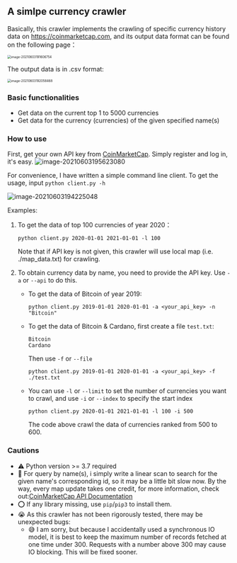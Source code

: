 ## A simlpe currency crawler

Basically, this crawler implements the crawling of specific currency history data on https://coinmarketcap.com, and its output data format can be found on the following page：

<img src="https://i.loli.net/2021/06/03/3MeqaQWLrImBpcK.png" alt="image-20210603191606754" style="zoom:50%;" />

The output data is in .csv format:

<img src="https://i.loli.net/2021/06/03/OrxIHqVpgmoKu5k.png" alt="image-20210603192058468" style="zoom:50%;" />



### Basic functionalities

- Get data on the current top 1 to 5000 currencies
- Get data for the currency (currencies) of the given specified name(s)



### How to use

First, get your own API key from [CoinMarketCap](https://coinmarketcap.com/api/). Simply register and log in, it's easy. ![image-20210603195623080](https://i.loli.net/2021/06/03/gDOIuvswKhFVAaS.png)

For convenience, I have written a simple command line client. To get the usage, input  `python client.py -h`

![image-20210603194225048](https://i.loli.net/2021/06/03/OV89bzHBYTLXKx5.png)

Examples:

1. To get the data of top 100 currencies of year 2020：

    ```
    python client.py 2020-01-01 2021-01-01 -l 100
    ```

     Note that if API key is not given, this crawler will use local map (i.e. ./map_data.txt) for crawling.

2. To obtain currency data by name, you need to provide the API key. Use `-a` or `--api` to do this.

    - To get the data of Bitcoin of year 2019:

        ```
        python client.py 2019-01-01 2020-01-01 -a <your_api_key> -n "Bitcoin"
        ```

    - To get the data of Bitcoin & Cardano, first create a file `test.txt`:

        ```
        Bitcoin
        Cardano
        ```

        Then use `-f` or `--file`

        ```
        python client.py 2019-01-01 2020-01-01 -a <your_api_key> -f ./test.txt
        ```

    - You can use `-l` or `--limit` to set the number of currencies you want to crawl, and use `-i` or `--index` to specify the start index
    
        ```
        python client.py 2020-01-01 2021-01-01 -l 100 -i 500
        ```
    
        The code above crawl the data of currencies ranked from 500 to 600.

### Cautions

- ⚠️ Python version >= 3.7 required
- 🌝 For query by name(s), i simply write a linear scan to search for the given name's corresponding id, so it may be a little bit slow now. By the way, every map update takes one credit, for more information, check out:[CoinMarketCap API Documentation](https://coinmarketcap.com/api/documentation/v1/)
- ⭕️ If any library missing, use `pip`/`pip3` to install them.
- 😭 As this crawler has not been rigorously tested, there may be unexpected bugs:
    - 😅 I am sorry, but because I accidentally used a synchronous IO model, it is best to keep the maximum number of records fetched at one time under 300. Requests with a number above 300 may cause IO blocking. This will be fixed sooner.

